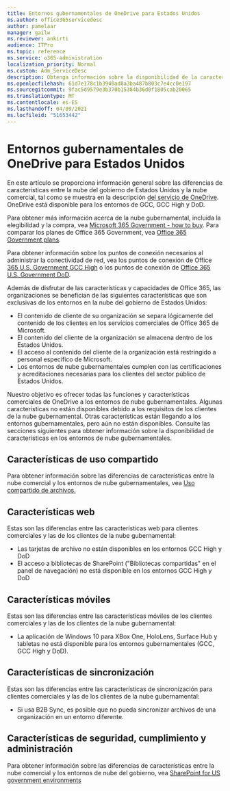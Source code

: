```yaml
---
title: Entornos gubernamentales de OneDrive para Estados Unidos
ms.author: office365servicedesc
author: pamelaar
manager: gailw
ms.reviewer: ankirti
audience: ITPro
ms.topic: reference
ms.service: o365-administration
localization_priority: Normal
ms.custom: Adm_ServiceDesc
description: Obtenga información sobre la disponibilidad de la característica de OneDrive para los clientes en la nube del gobierno de Estados Unidos.
ms.openlocfilehash: 61d7e178c1b3940ad8a3ba487b803c7e4cc0e197
ms.sourcegitcommit: 9fac5d9579e3b370b15384b36d0f1805cab20065
ms.translationtype: MT
ms.contentlocale: es-ES
ms.lasthandoff: 04/09/2021
ms.locfileid: "51653442"
---
```

# <a name="onedrive-for-us-government-environments"></a>Entornos gubernamentales de OneDrive para Estados Unidos

En este artículo se proporciona información general sobre las diferencias de características entre la nube del gobierno de Estados Unidos y la nube comercial, tal como se muestra en la descripción [del servicio de OneDrive](../../onedrive-for-business-service-description.md). OneDrive está disponible para los entornos de GCC, GCC High y DoD. 

Para obtener más información acerca de la nube gubernamental, incluida la elegibilidad y la compra, vea [Microsoft 365 Government - how to buy](./microsoft-365-government-how-to-buy.md). Para comparar los planes de Office 365 Government, vea [Office 365 Government plans](https://www.microsoft.com/microsoft-365/government/compare-office-365-government-plans?rtc=1#EligibilityRequirements).

Para obtener información sobre los puntos de conexión necesarios al administrar la conectividad de red, vea los puntos de conexión de Office [365 U.S. Government GCC High](/office365/enterprise/office-365-u-s-government-gcc-high-endpoints#sharepoint-online-and-onedrive-for-business) o los puntos de conexión de [Office 365 U.S. Government DoD](/office365/enterprise/office-365-u-s-government-dod-endpoints#sharepoint-online-and-onedrive-for-business).

Además de disfrutar de las características y capacidades de Office 365, las organizaciones se benefician de las siguientes características que son exclusivas de los entornos en la nube del gobierno de Estados Unidos:

-   El contenido de cliente de su organización se separa lógicamente del contenido de los clientes en los servicios comerciales de Office 365 de Microsoft.
-   El contenido del cliente de la organización se almacena dentro de los Estados Unidos.
-   El acceso al contenido del cliente de la organización está restringido a personal específico de Microsoft.
-   Los entornos de nube gubernamentales cumplen con las certificaciones y acreditaciones necesarias para los clientes del sector público de Estados Unidos.

Nuestro objetivo es ofrecer todas las funciones y características comerciales de OneDrive a los entornos de nube gubernamentales. Algunas características no están disponibles debido a los requisitos de los clientes de la nube gubernamental. Otras características están llegando a los entornos gubernamentales, pero aún no están disponibles. Consulte las secciones siguientes para obtener información sobre la disponibilidad de características en los entornos de nube gubernamentales.

## <a name="sharing-features"></a>Características de uso compartido

Para obtener información sobre las diferencias de características entre la nube comercial y los entornos de nube gubernamentales, vea [Uso compartido de archivos.](./gcc-high-and-dod.md#file-sharing)

## <a name="web-features"></a>Características web

Estas son las diferencias entre las características web para clientes comerciales y las de los clientes de la nube gubernamental:

- Las tarjetas de archivo no están disponibles en los entornos GCC High y DoD
- El acceso a bibliotecas de SharePoint ("Bibliotecas compartidas" en el panel de navegación) no está disponible en los entornos GCC High y DoD

## <a name="mobile-features"></a>Características móviles

Estas son las diferencias entre las características móviles de los clientes comerciales y las de los clientes de la nube gubernamental:

- La aplicación de Windows 10 para XBox One, HoloLens, Surface Hub y tabletas no está disponible para los entornos gubernamentales (GCC, GCC High y DoD).

## <a name="sync-features"></a>Características de sincronización

Estas son las diferencias entre las características de sincronización para clientes comerciales y las de los clientes de la nube gubernamental:

- Si usa B2B Sync, es posible que no pueda sincronizar archivos de una organización en un entorno diferente.

## <a name="security-compliance-and-administration-features"></a>Características de seguridad, cumplimiento y administración

Para obtener información sobre las diferencias de características entre la nube comercial y los entornos de nube del gobierno, vea [SharePoint for US government environments](sharepoint.md)